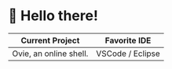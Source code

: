 # 👋 Hello there!

| Current Project        | Favorite IDE     | 
| ---------------------- | ---------------- |
| Ovie, an online shell. | VSCode / Eclipse |
